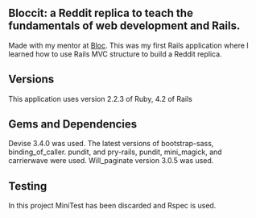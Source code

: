 ## Bloccit: a Reddit replica to teach the fundamentals of web development and Rails.

Made with my mentor at [Bloc](http://bloc.io).
This was my first Rails application where I learned how to use Rails MVC structure to build a
Reddit replica.
## Versions
This application uses version 2.2.3 of Ruby, 4.2 of Rails

## Gems and Dependencies
Devise 3.4.0 was used. The latest versions of bootstrap-sass, binding_of_caller. pundit, and pry-rails, pundit, mini_magick, and carrierwave were used. Will_paginate version 3.0.5 was used.

## Testing
In this project MiniTest has been discarded and Rspec is used.
